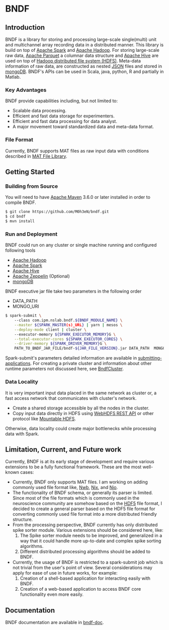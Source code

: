 # BNDF

## Introduction

BNDF is a library for storing and processing large-scale single(multi) unit and multichannel 
array recording data in a distributed manner. This library is build on top of [Apache Spark](https://spark.apache.org/) 
and [Apache Hadoop](https://hadoop.apache.org/). For storing large-scale raw data, [Apache Parquet](https://parquet.apache.org)
a columnar data structure and [Apache Hive](https://hive.apache.org/) are used on top of [Hadoop distributed file system (HDFS)](https://hadoop.apache.org/docs/current/hadoop-project-dist/hadoop-hdfs/HdfsDesign.html). 
Meta-data information of raw data, are constructed as nested [JSON](https://www.json.org/json-en.htm) files and stored in 
[mongoDB](https://www.mongodb.com). BNDF's APIs can be used in Scala, java, python, R and partially in Matlab.    

### Key Advantages

BNDF provide capabilities including, but not limited to:

* Scalable data processing.
* Efficient and fast data storage for experimenters.
* Efficient and fast data processing for data analyst. 
* A major movement toward standardized data and meta-data format.   

### File Format
Currently, BNDF supports MAT files as raw input data with conditions described in [MAT File Library](https://github.com/HebiRobotics/MFL). 

## Getting Started

### Building from Source

You will need to have [Apache Maven](https://maven.apache.org/) 3.6.0 or later installed in order to compile BNDF.

```bash
$ git clone https://github.com/M0h3eN/bndf.git
$ cd bndf
$ mvn install 
```

### Run and Deployment

BNDF could run on any cluster or single machine running and configured following tools

* [Apache Hadoop](https://hadoop.apache.org/)
* [Apache Spark](https://spark.apache.org/)
* [Apache Hive](https://hive.apache.org/)
* [Apache Zeppelin](https://zeppelin.apache.org/) (Optional)
* [mongoDB](https://www.mongodb.com)

BNDF executive jar file take two parameters in the following order 

* DATA_PATH
* MONGO_URI

```bash
$ spark-submit \ 
    --class com.ipm.nslab.bndf.${BNDF_MODULE_NAME} \
    --master ${SPARK_MASTER(s)_URL} | yarn | mesos \
    --deploy-mode client | cluster \ 
    --executor-memory ${SPARK_EXECUTOR_MEMORY}G \
    --total-executor-cores ${SPARK_EXECUTOR_CORES} \
    --driver-memory ${SPARK_DRIVER_MEMORY}G \
    PATH_TO_BNDF_JAR_FILE/bndf-${JAR_FILE_VERSION}.jar DATA_PATH  MONGO_URI
```

Spark-submit's parameters detailed information are available in [submitting-applications](https://spark.apache.org/docs/latest/submitting-applications.html).
For creating a private cluster and information about other runtime parameters not discussed here, see [BndfCluster](https://github.com/M0h3eN/bndfcluster.git).

### Data Locality

It is very important input data placed in the same network as cluster or, a fast access network that communicates with cluster's network. 

* Create a shared storage accessible by all the nodes in the cluster.
* Copy input data directly in HDFS using [WebHDFS REST API](https://hadoop.apache.org/docs/current/hadoop-project-dist/hadoop-hdfs/WebHDFS.html)
 or other protocol like [Mountable HDFS](https://docs.cloudera.com/documentation/enterprise/latest/topics/cdh_ig_hdfs_mountable.html).

Otherwise, data locality could create major bottlenecks while processing data with Spark.

## Limitation, Current, and Future work
Currently, BNDF is at its early stage of development and require various extensions to be a fully functional framework. These are the most well-known cases: 

- Currently, BNDF only supports MAT files. I am working on adding commonly used file format like, [Nwb](https://www.nwb.org), 
  [Nix](https://nixio.readthedocs.io/en/latest/getting_started.html), and [Nio](https://neo.readthedocs.io/en/stable/).
- The functionality of BNDF schema, or generally its parser is limited. Since most of the file formats which is commonly used in the neuroscience community are somehow based on the [HDF5](https://www.hdfgroup.org/solutions/hdf5/) file format,  I decided to create a general parser based on the HDF5 file format for converting commonly used file format into a more distributed friendly structure.
- From the processing perspective, BNDF currently has only distributed spike sorter module. Various extensions should be considered here, like:
  1. The Spike sorter module needs to be improved, and generalized in a way that it could handle more up-to-date and complex spike sorting algorithms.
  2. Different distributed processing algorithms should be added to BNDF.
- Currently, the usage of BNDF is restricted to a spark-submit job which is not trivial from the user's point of view. Several considerations may apply for ease of use in future works, for example:
  1. Creation of a shell-based application for interacting easily with BNDF.
  2. Creation of a web-based application to access BNDF core functionality even more easily.


## Documentation

BNDF documentation are available in [bndf-doc](https://bndf.readthedocs.io/).